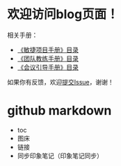 # 欢迎访问blog页面！

相关手册：
- [《敏捷项目手册》目录](https://github.com/ibehujun/blog/issues/1)
- [《团队教练手册》目录](https://github.com/ibehujun/blog/issues/2)
- [《会议引导手册》目录](https://github.com/ibehujun/blog/issues/3)

如果你有反馈，欢迎[提交Issue](https://github.com/ibehujun/blog/issues/new)，谢谢！


# github markdown
- toc
- 图床
- 链接
- 同步印象笔记（印象笔记同步）